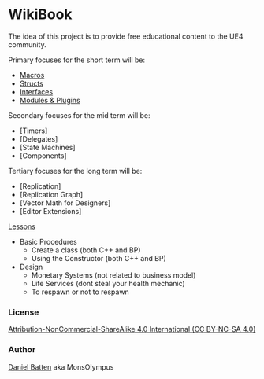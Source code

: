 # WikiBook

The idea of this project is to provide free educational content to the UE4 community.

Primary focuses for the short term will be:
* [Macros](References/Macros.md)
* [Structs](References/Structs.md)
* [Interfaces](References/Interfaces.md)
* [Modules & Plugins](References/Modules.md)

Secondary focuses for the mid term will be:
* [Timers]
* [Delegates]
* [State Machines]
* [Components]

Tertiary focuses for the long term will be:
* [Replication]
* [Replication Graph]
* [Vector Math for Designers]
* [Editor Extensions]

[Lessons](Lessons/Contents.md)
* Basic Procedures
  * Create a class (both C++ and BP)
  * Using the Constructor (both C++ and BP)
* Design
  * Monetary Systems (not related to business model)
  * Life Services (dont steal your health mechanic)
  * To respawn or not to respawn


### License
[Attribution-NonCommercial-ShareAlike 4.0 International (CC BY-NC-SA 4.0)](https://creativecommons.org/licenses/by-nc-sa/4.0/)

### Author
[Daniel Batten](https://www.linkedin.com/in/danielbatten/) aka MonsOlympus
